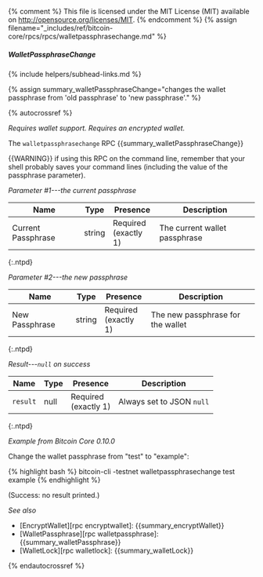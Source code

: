 {% comment %}
This file is licensed under the MIT License (MIT) available on
http://opensource.org/licenses/MIT.
{% endcomment %}
{% assign filename="_includes/ref/bitcoin-core/rpcs/rpcs/walletpassphrasechange.md" %}

##### WalletPassphraseChange
{% include helpers/subhead-links.md %}

{% assign summary_walletPassphraseChange="changes the wallet passphrase from 'old passphrase' to 'new passphrase'." %}

{% autocrossref %}

*Requires wallet support.  Requires an encrypted wallet.*

The `walletpassphrasechange` RPC {{summary_walletPassphraseChange}}

{{WARNING}} if using this RPC on the command line, remember
that your shell probably saves your command lines (including the
value of the passphrase parameter).

*Parameter #1---the current passphrase*

| Name               | Type            | Presence                    | Description
|--------------------|-----------------|-----------------------------|---------------
| Current Passphrase | string          | Required<br>(exactly 1)     | The current wallet passphrase
{:.ntpd}

*Parameter #2---the new passphrase*

| Name               | Type            | Presence                    | Description
|--------------------|-----------------|-----------------------------|---------------
| New Passphrase     | string          | Required<br>(exactly 1)     | The new passphrase for the wallet
{:.ntpd}

*Result---`null` on success*

| Name               | Type            | Presence                    | Description
|--------------------|-----------------|-----------------------------|---------------
| `result`           | null            | Required<br>(exactly 1)     | Always set to JSON `null`
{:.ntpd}

*Example from Bitcoin Core 0.10.0*

Change the wallet passphrase from "test" to "example":

{% highlight bash %}
bitcoin-cli -testnet walletpassphrasechange test example
{% endhighlight %}

(Success: no result printed.)

*See also*

* [EncryptWallet][rpc encryptwallet]: {{summary_encryptWallet}}
* [WalletPassphrase][rpc walletpassphrase]: {{summary_walletPassphrase}}
* [WalletLock][rpc walletlock]: {{summary_walletLock}}

{% endautocrossref %}

